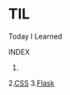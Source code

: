 # TIL
Today I Learned 

INDEX

1.
2.[CSS](./02_CSS/191022_CSS.md)
3.[Flask](./03_Flask/191023_Flask.md)
